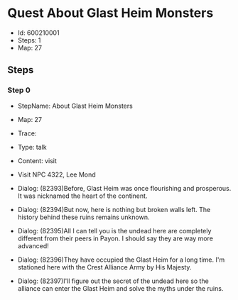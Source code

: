# Quest About Glast Heim Monsters

- Id: 600210001
- Steps: 1
- Map: 27

## Steps

### Step 0
- StepName:  About Glast Heim Monsters
- Map:  27
- Trace:  
- Type:  talk
- Content:  visit
- Visit NPC 4322, Lee Mond

- Dialog: (82393)Before, Glast Heim was once flourishing and prosperous. It was nicknamed the heart of the continent.
- Dialog: (82394)But now, here is nothing but broken walls left. The history behind these ruins remains unknown.
- Dialog: (82395)All I can tell you is the undead here are completely different from their peers in Payon. I should say they are way more advanced!
- Dialog: (82396)They have occupied the Glast Heim for a long time. I'm stationed here with the Crest Alliance Army by His Majesty.
- Dialog: (82397)I'll figure out the secret of the undead here so the alliance can enter the Glast Heim and solve the myths under the ruins.


